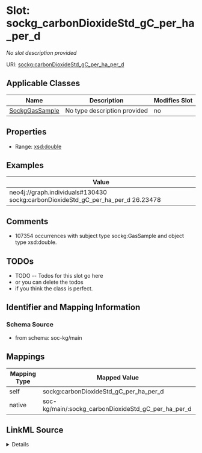

# Slot: sockg_carbonDioxideStd_gC_per_ha_per_d


_No slot description provided_





URI: [sockg:carbonDioxideStd_gC_per_ha_per_d](http://www.semanticweb.org/sockg/ontologies/2024/0/soil-carbon-ontology/carbonDioxideStd_gC_per_ha_per_d)



<!-- no inheritance hierarchy -->





## Applicable Classes

| Name | Description | Modifies Slot |
| --- | --- | --- |
| [SockgGasSample](../classes/SockgGasSample.md) | No type description provided |  no  |







## Properties

* Range: [xsd:double](http://www.w3.org/2001/XMLSchema#double)






## Examples

| Value |
| --- |
| neo4j://graph.individuals#130430 sockg:carbonDioxideStd_gC_per_ha_per_d 26.23478 |

## Comments

* 107354 occurrences with subject type sockg:GasSample and object type xsd:double.

## TODOs

* TODO -- Todos for this slot go here
* or you can delete the todos
* if you think the class is perfect.

## Identifier and Mapping Information







### Schema Source


* from schema: soc-kg/main




## Mappings

| Mapping Type | Mapped Value |
| ---  | ---  |
| self | sockg:carbonDioxideStd_gC_per_ha_per_d |
| native | soc-kg/main/:sockg_carbonDioxideStd_gC_per_ha_per_d |




## LinkML Source

<details>
```yaml
name: sockg_carbonDioxideStd_gC_per_ha_per_d
description: No slot description provided
todos:
- TODO -- Todos for this slot go here
- or you can delete the todos
- if you think the class is perfect.
comments:
- 107354 occurrences with subject type sockg:GasSample and object type xsd:double.
examples:
- value: neo4j://graph.individuals#130430 sockg:carbonDioxideStd_gC_per_ha_per_d 26.23478
from_schema: soc-kg/main
rank: 1000
slot_uri: sockg:carbonDioxideStd_gC_per_ha_per_d
alias: sockg_carbonDioxideStd_gC_per_ha_per_d
domain_of:
- sockg_GasSample
range: double

```
</details>